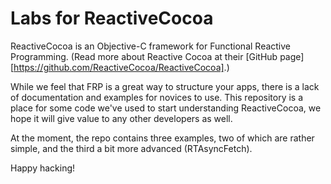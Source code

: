# Labs for ReactiveCocoa

ReactiveCocoa is an Objective-C framework for Functional Reactive Programming. (Read more about Reactive Cocoa at their [GitHub page][https://github.com/ReactiveCocoa/ReactiveCocoa].)

While we feel that FRP is a great way to structure your apps, there is a lack of documentation and examples for novices to use. This repository is a place for some code we've used to start understanding ReactiveCocoa, we hope it will give value to any other developers as well.

At the moment, the repo contains three examples, two of which are rather simple, and the third a bit more advanced (RTAsyncFetch).

Happy hacking!
